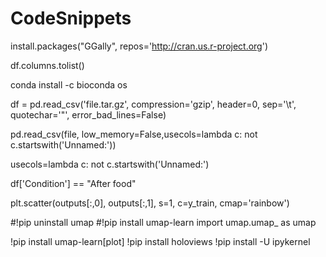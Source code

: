 # CodeSnippets

install.packages("GGally", repos='http://cran.us.r-project.org')

df.columns.tolist()

conda install -c bioconda os

df = pd.read_csv('file.tar.gz', compression='gzip', header=0, sep='\t', quotechar='"', error_bad_lines=False)

pd.read_csv(file, low_memory=False,usecols=lambda c: not c.startswith('Unnamed:'))

usecols=lambda c: not c.startswith('Unnamed:')

df['Condition'] == "After food"

plt.scatter(outputs[:,0], outputs[:,1], s=1, c=y_train, cmap='rainbow')




#!pip uninstall umap
#!pip install umap-learn
import umap.umap_ as umap



!pip install umap-learn[plot]
!pip install holoviews
!pip install -U ipykernel
